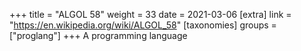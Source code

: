 +++
title = "ALGOL 58"
weight = 33
date = 2021-03-06
[extra]
link = "https://en.wikipedia.org/wiki/ALGOL_58"
[taxonomies]
groups = ["proglang"]
+++
A programming language

